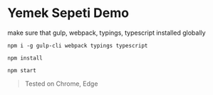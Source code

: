 Yemek Sepeti Demo
===================

make sure that gulp, webpack, typings, typescript installed globally

```
npm i -g gulp-cli webpack typings typescript
```
```
npm install
```
```
npm start
```

> Tested on
> Chrome, 
> Edge
